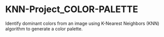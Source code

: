 # KNN-Project_COLOR-PALETTE
Identify dominant colors from an image using K-Nearest Neighbors (KNN) algorithm to generate a color palette.
